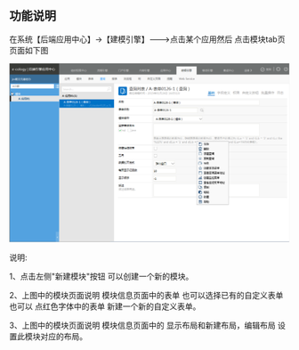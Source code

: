 ## 功能说明

在系统【后端应用中心】→【建模引擎】---&gt;点击某个应用然后 点击模块tab页 页面如下图

![E:\重要文件备份\ecology正式系统知识树图片(余海群提供)\20042\images\8638](../assets/ezhong_yao_wen_jian_bei_4efd5c_ecology_zheng_shi_xi_tong_zhi_shi_shu_tu_724728_yu_hai_qun_ti_4f9b295c_2.png)

说明:

1、点击左侧&quot;新建模块&quot;按钮 可以创建一个新的模块。

2、上图中的模块页面说明 模块信息页面中的表单 也可以选择已有的自定义表单 也可以 点红色字体中的表单 新建一个新的自定义表单。

3、上图中的模块页面说明 模块信息页面中的 显示布局和新建布局，编辑布局 设置此模块对应的布局。